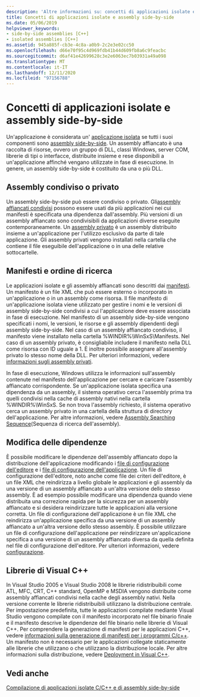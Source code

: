 ```yaml
---
description: 'Altre informazioni su: concetti di applicazioni isolate e assembly affiancati'
title: Concetti di applicazioni isolate e assembly side-by-side
ms.date: 05/06/2019
helpviewer_keywords:
- side-by-side assemblies [C++]
- isolated assemblies [C++]
ms.assetid: 945a885f-cb3e-4c8a-a0b9-2c2e3e02cc50
ms.openlocfilehash: d66e70f95c4d969fdb41b44d609fb8a6c9feacbc
ms.sourcegitcommit: d6af41e42699628c3e2e6063ec7b03931a49a098
ms.translationtype: MT
ms.contentlocale: it-IT
ms.lasthandoff: 12/11/2020
ms.locfileid: "97156788"
---
```

# <a name="concepts-of-isolated-applications-and-side-by-side-assemblies"></a>Concetti di applicazioni isolate e assembly side-by-side

Un'applicazione è considerata un' [applicazione isolata](/windows/win32/SbsCs/isolated-applications) se tutti i suoi componenti sono [assembly side-by-side](/windows/win32/SbsCs/about-side-by-side-assemblies-). Un assembly affiancato è una raccolta di risorse, ovvero un gruppo di DLL, classi Windows, server COM, librerie di tipi o interfacce, distribuite insieme e rese disponibili a un'applicazione affinché vengano utilizzate in fase di esecuzione. In genere, un assembly side-by-side è costituito da una o più DLL.

## <a name="shared-or-private"></a>Assembly condiviso o privato

Un assembly side-by-side può essere condiviso o privato. Gli[assembly affiancati condivisi](/windows/win32/sbscs/about-shared-assemblies-) possono essere usati da più applicazioni nei cui manifesti è specificata una dipendenza dall'assembly. Più versioni di un assembly affiancato sono condivisibili da applicazioni diverse eseguite contemporaneamente. Un [assembly privato](/windows/win32/SbsCs/about-private-assemblies-) è un assembly distribuito insieme a un'applicazione per l'utilizzo esclusivo da parte di tale applicazione. Gli assembly privati vengono installati nella cartella che contiene il file eseguibile dell'applicazione o in una delle relative sottocartelle.

## <a name="manifests-and-search-order"></a>Manifesti e ordine di ricerca

Le applicazioni isolate e gli assembly affiancati sono descritti dai [manifesti](/windows/win32/sbscs/manifests). Un manifesto è un file XML che può essere esterno o incorporato in un'applicazione o in un assembly come risorsa. Il file manifesto di un'applicazione isolata viene utilizzato per gestire i nomi e le versioni di assembly side-by-side condivisi a cui l'applicazione deve essere associata in fase di esecuzione. Nel manifesto di un assembly side-by-side vengono specificati i nomi, le versioni, le risorse e gli assembly dipendenti degli assembly side-by-side. Nel caso di un assembly affiancato condiviso, il manifesto viene installato nella cartella %WINDIR%\WinSxS\Manifests\. Nel caso di un assembly privato, è consigliabile includere il manifesto nella DLL come risorsa con ID uguale a 1. È inoltre possibile assegnare all'assembly privato lo stesso nome della DLL. Per ulteriori informazioni, vedere [informazioni sugli assembly privati](/windows/win32/SbsCs/about-private-assemblies-).

In fase di esecuzione, Windows utilizza le informazioni sull'assembly contenute nel manifesto dell'applicazione per cercare e caricare l'assembly affiancato corrispondente. Se un'applicazione isolata specifica una dipendenza da un assembly, il sistema operativo cerca l'assembly prima tra quelli condivisi nella cache di assembly nativi nella cartella %WINDIR%\WinSxS\. Se non trova l'assembly richiesto, il sistema operativo cerca un assembly privato in una cartella della struttura di directory dell'applicazione. Per altre informazioni, vedere [Assembly Searching Sequence](/windows/win32/SbsCs/assembly-searching-sequence)(Sequenza di ricerca dell'assembly).

## <a name="changing-dependencies"></a>Modifica delle dipendenze

È possibile modificare le dipendenze dell'assembly affiancato dopo la distribuzione dell'applicazione modificando i [file di configurazione dell'editore](/windows/win32/SbsCs/publisher-configuration-files) e i [file di configurazione dell'applicazione](/windows/win32/SbsCs/application-configuration-files). Un file di configurazione dell'editore, noto anche come file dei criteri dell'editore, è un file XML che reindirizza a livello globale le applicazioni e gli assembly da una versione di un assembly affiancato a un'altra versione dello stesso assembly. È ad esempio possibile modificare una dipendenza quando viene distribuita una correzione rapida per la sicurezza per un assembly affiancato e si desidera reindirizzare tutte le applicazioni alla versione corretta. Un file di configurazione dell'applicazione è un file XML che reindirizza un'applicazione specifica da una versione di un assembly affiancato a un'altra versione dello stesso assembly. È possibile utilizzare un file di configurazione dell'applicazione per reindirizzare un'applicazione specifica a una versione di un assembly affiancato diversa da quella definita nel file di configurazione dell'editore. Per ulteriori informazioni, vedere [configurazione](/windows/win32/SbsCs/configuration).

## <a name="visual-c-libraries"></a>Librerie di Visual C++

In Visual Studio 2005 e Visual Studio 2008 le librerie ridistribuibili come ATL, MFC, CRT, C++ standard, OpenMP e MSDIA vengono distribuite come assembly affiancati condivisi nella cache degli assembly nativi. Nella versione corrente le librerie ridistribuibili utilizzano la distribuzione centrale. Per impostazione predefinita, tutte le applicazioni compilate mediante Visual Studio vengono compilate con il manifesto incorporato nel file binario finale e il manifesto descrive le dipendenze del file binario nelle librerie di Visual C++. Per comprendere la generazione di manifesti per le applicazioni C++, vedere [informazioni sulla generazione di manifesti per i programmi C/c++](understanding-manifest-generation-for-c-cpp-programs.md). Un manifesto non è necessario per le applicazioni collegate staticamente alle librerie che utilizzano o che utilizzano la distribuzione locale. Per altre informazioni sulla distribuzione, vedere [Deployment in Visual C++](../windows/deployment-in-visual-cpp.md).

## <a name="see-also"></a>Vedi anche

[Compilazione di applicazioni isolate C/C++ e di assembly side-by-side](building-c-cpp-isolated-applications-and-side-by-side-assemblies.md)
